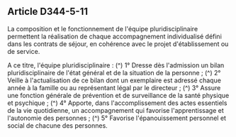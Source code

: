 ## Article D344-5-11

La composition et le fonctionnement de l'équipe pluridisciplinaire permettent la réalisation de chaque
accompagnement individualisé défini dans les contrats de séjour, en cohérence avec le projet d'établissement
ou de service.

A ce titre, l'équipe pluridisciplinaire : (^)
1° Dresse dès l'admission un bilan pluridisciplinaire de l'état général et de la situation de la personne ; (^)
2° Veille à l'actualisation de ce bilan dont un exemplaire est adressé chaque année à la famille ou au
représentant légal par le directeur ; (^)
3° Assure une fonction générale de prévention et de surveillance de la santé physique et psychique ; (^)
4° Apporte, dans l'accomplissement des actes essentiels de la vie quotidienne, un accompagnement qui
favorise l'apprentissage et l'autonomie des personnes ; (^)
5° Favorise l'épanouissement personnel et social de chacune des personnes.


